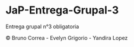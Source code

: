 # JaP-Entrega-Grupal-3
Entrega grupal n°3 obligatoria

© Bruno Correa - Evelyn Grigorio - Yandira Lopez
